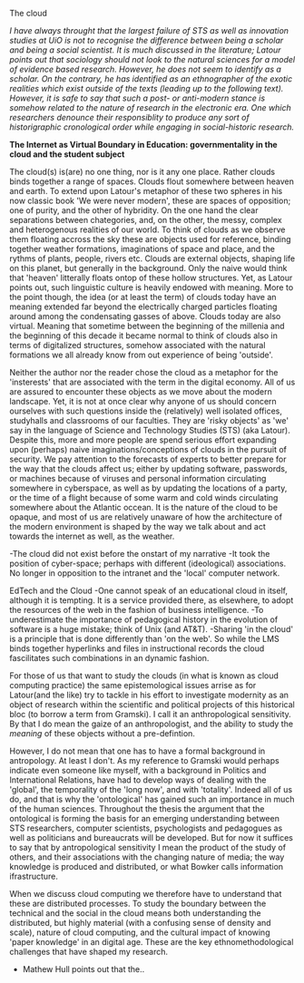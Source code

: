 
The cloud


*I have always throught that the largest failure of STS as well as innovation studies at UiO is not to recognise the difference between being a scholar and being a social scientist. It is much discussed in the literature; Latour points out that sociology should not look to the natural sciences for a model of evidence based research. However, he does not seem to identify as a scholar. On the contrary, he has identified as an ethnographer of the exotic realities which exist outside of the texts (leading up to the following text). However, it is safe to say that such a post- or anti-modern stance is somehow related to the nature of research in the electronic era. One which researchers denounce their responsiblity to produce any sort of historigraphic cronological order while engaging in social-historic research.*


**The Internet as Virtual Boundary in Education: governmentality in the cloud and the student subject**

The cloud(s) is(are) no one thing, nor is it any one place. Rather clouds binds together a range of spaces. Clouds flout somewhere between heaven and earth. To extend upon Latour's metaphor of these two spheres in his now classic book 'We were never modern', these are spaces of opposition; one of purity, and the other of hybridity. On the one hand the clear separations between chategories, and, on the other, the messy, complex and heterogenous realities of our world. To think of clouds as we observe them floating accross the sky these are objects used for reference, binding together weather formations, imaginations of space and place, and the rythms of plants, people, rivers etc. Clouds are external objects, shaping life on this planet, but generally in the background. Only the naive would think that 'heaven' litterally floats ontop of these hollow structures. Yet, as Latour points out, such linguistic culture is heavily endowed with meaning. More to the point though, the idea (or at least the term) of clouds today have an meaning extended far beyond the electrically charged particles floating around among the condensating gasses of above. Clouds today are also virtual. Meaning that sometime between the beginning of the millenia and the beginning of this decade it became normal to think of clouds also in terms of digitalized structures, somehow associated with the natural formations we all already know from out experience of being 'outside'.

Neither the author nor the reader chose the cloud as a metaphor for the 'insterests' that are associated with the term in the digital economy. All of us are assured to encounter these objects as we move about the modern landscape. Yet, it is not at once clear why anyone of us should concern ourselves with such questions inside the (relatively) well isolated offices, studyhalls and classrooms of our faculties. They are 'risky objects' as 'we' say in the language of Science and Technology Studies (STS) (aka Latour). Despite this, more and more people are spend serious effort expanding upon (perhaps) naive imaginations/conceptions of clouds in the pursuit of security. We pay attention to the forecasts of experts to better prepare for the way that the clouds affect us; either by updating software, passwords, or machines because of viruses and personal information circulating somewhere in cyberspace, as well as by updating the locations of a party, or the time of a flight because of some warm and cold winds circulating somewhere about the Atlantic occean. It is the nature of the cloud to be opaque, and most of us are relatively unaware of how the architecture of the modern environment is shaped by the way we talk about and act towards the internet as well, as the weather. 


-The cloud did not exist before the onstart of my narrative
-It took the position of cyber-space; perhaps with different (ideological) associations. No longer in opposition to the intranet and the 'local' computer network.

EdTech and the Cloud
-One cannot speak of an educational cloud in itself, although it is tempting. It is a service provided there, as elsewhere, to adopt the resources of the web in the fashion of business intelligence.
-To underestimate the importance of pedagogical history in the evolution of software is a huge mistake; think of Unix (and AT&T).
-Sharing 'in the cloud' is a principle that is done differently than 'on the web'. So while the LMS binds together hyperlinks and files in instructional records the cloud fascilitates such combinations in an dynamic fashion. 


For those of us that want to study the clouds (in what is known as cloud computing practice) the same epistemological issues arrise as for Latour(and the like) try to tackle in his effort to investigate modernity as an object of research within the scientific and political projects of this historical bloc (to borrow a term from Gramski). I call it an anthropological sensitivity. By that I do mean the gaize of an anthropologist, and the ability to study the *meaning* of these objects without a pre-defintion. 

However, I do not mean that one has to have a formal background in antropology. At least I don't. As my reference to Gramski would perhaps indicate even someone like myself, with a background in Politics and International Relations, have had to develop ways of dealing with the 'global', the temporality of the 'long now', and with 'totality'. Indeed all of us do, and that is why the 'ontological' has gained such an importance in much of the human sciences. Throughout the thesis the argument that the ontological is forming the basis for an emerging understanding between STS researchers, computer scientists, psychologists and pedagogues as well as politicians and bureaucrats will be developed. But for now it suffices to say that by antropological sensitivity I mean the product of the study of others, and their associations with the changing nature of media; the way knowledge is produced and distributed, or what Bowker calls information ifrastructure. 

When we discuss cloud computing we therefore have to understand that these are distributed processes. To study the boundary between the technical and the social in the cloud means both understanding the distributed, but highly material (with a confusing sense of density and scale), nature of cloud computing, and the cultural impact of knowing 'paper knowledge' in an digital age. These are the key ethnomethodological challenges that have shaped my research. 
- Mathew Hull points out that the.. 

